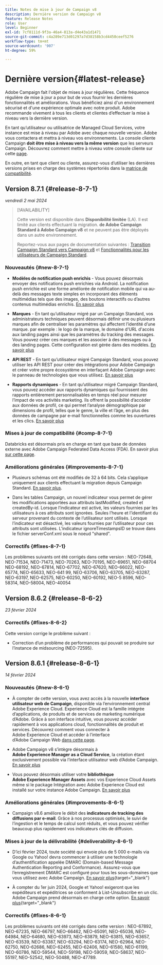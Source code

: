 ```yaml
---
title: Notes de mise à jour de Campaign v8
description: Dernière version de Campaign v8
feature: Release Notes
role: User
level: Beginner
exl-id: 7cf8111d-9f3a-46a4-813a-d4e43a1d1471
source-git-commit: c4a289e713d01297a7d38158b3cd4450ceef5276
workflow-type: tm+mt
source-wordcount: '907'
ht-degree: 59%

---
```


# Dernière version{#latest-release}

Adobe Campaign fait l&#39;objet de mises à jour régulières. Cette fréquence régulière de mise à jour a pour but de vous fournir les dernières fonctionnalités et améliorations. Vous bénéficiez ainsi d&#39;un environnement sécurisé et d&#39;une expérience optimale avec notre produit. Adobe recommande vivement à tous les clients et clientes d’effectuer la mise à niveau vers la dernière version.

En tant qu’utilisateur ou utilisatrice de Managed Cloud Services, votre instance est mise à niveau par Adobe avec chaque nouvelle version. Adobe vous contactera et mettra à niveau vos environnements. La console cliente Campaign **doit être mise à niveau vers la même version** que les serveurs Campaign. Découvrez comment mettre à niveau votre console cliente sur cette [page](../start/connect.md#upgrade-ac-console).

En outre, en tant que client ou cliente, assurez-vous d’utiliser les dernières versions prises en charge des systèmes répertoriés dans la [matrice de compatibilité](compatibility-matrix.md).

## Version 8.7.1 {#release-8-7-1}

_vendredi 2 mai 2024_

>[!AVAILABILITY]
>
>Cette version est disponible dans **Disponibilité limitée** (LA). Il est limité aux clients effectuant la migration. **de Adobe Campaign Standard à Adobe Campaign v8** et ne peuvent pas être déployés dans un autre environnement.
>
>Reportez-vous aux pages de documentation suivantes : [Transition Campaign Standard vers Campaign v8](https://experienceleague.adobe.com/en/docs/campaign-web/v8/release-notes/acs-migration) et [Fonctionnalités pour les utilisateurs de Campaign Standard](https://experienceleague.adobe.com/docs/experience-cloud/campaign/campaign-standard-migration-home.html).

### Nouveautés {#new-8-7-1}

* **Modèles de notification push enrichis** - Vous pouvez désormais envoyer des notifications push enrichies via Android. La notification push enrichie est une forme améliorée de notification mobile qui va au-delà des messages texte simples en incorporant des éléments multimédias tels que des images, des boutons interactifs ou d’autres contenus multimédias enrichis. [En savoir plus](../send/rich-push.md)

* **Marques** - En tant qu’utilisateur migré par un Campaign Standard, vos administrateurs techniques peuvent désormais définir une ou plusieurs marques afin de centraliser les paramètres qui affectent l’identité d’une marque. par exemple : le logo de la marque, le domaine d&#39;URL d&#39;accès aux landing pages ainsi que les paramètres du tracking des messages. Vous pouvez créer ces marques et les associer à des messages ou à des landing pages. Cette configuration est gérée dans des modèles. [En savoir plus](https://experienceleague.adobe.com/docs/experience-cloud/campaign/branding/branding-gs.html)

* **API REST** - En tant qu’utilisateur migré Campaign Standard, vous pouvez utiliser les API REST pour créer des intégrations pour Adobe Campaign et créer votre propre écosystème en interfaçant Adobe Campaign avec le panneau de technologies que vous utilisez. [En savoir plus](https://experienceleague.adobe.com/docs/experience-cloud/campaign/apis/get-started-apis.html)

* **Rapports dynamiques** - En tant qu’utilisateur migré Campaign Standard, vous pouvez accéder aux rapports dynamiques qui fournissent des rapports entièrement personnalisables en temps réel pour mesurer l’impact de vos activités marketing. Ils offrent la possibilité d’accéder aux données de profil, ce qui permet l’analyse démographique par dimensions de profil, telles que le genre, la ville et l’âge, en plus des données de campagne par e-mail fonctionnelles comme les ouvertures et les clics. [En savoir plus](https://experienceleague.adobe.com/docs/experience-cloud/campaign/reporting/get-started-reporting.html)

<!--
* **New Enhanced security add-on**: To make your network connection more secure and provide improved security for your resources, Adobe Campaign offers a new Enhanced security add-on, which includes two features: Secure CMK integration and Secure VPN tunneling.
-->

### Mises à jour de compatibilité {#comp-8-7-1}

Databricks est désormais pris en charge en tant que base de données externe avec Adobe Campaign Federated Data Access (FDA). En savoir plus [sur cette page](compatibility-matrix.md#FederatedDataAccessFDA).

### Améliorations générales {#improvements-8-7-1}

* Plusieurs schémas ont été modifiés de 32 à 64 bits. Cela s’applique uniquement aux clients effectuant la migration depuis Campaign Standard. [En savoir plus](https://experienceleague.adobe.com/docs/experience-cloud/campaign/technotes/64-bit-tables.html).

* Dans les tables Campaign, un nouvel indicateur vous permet de gérer les modifications apportées aux attributs lastModified, created et createdBy-id. Lorsque l’indicateur est activé, les valeurs fournies par les utilisateurs à ces attributs sont ignorées. Seules l’heure et l’identifiant du serveur provenant du contexte de l’utilisateur sont utilisés. Lorsque l’indicateur est désactivé, les valeurs fournies par l’utilisateur pour ces attributs sont utilisées. L’indicateur ignoreTimestampsID se trouve dans le fichier serverConf.xml sous le noeud &quot;shared&quot;.

### Correctifs {#fixes-8-7-1}

Les problèmes suivants ont été corrigés dans cette version : NEO-72648, NEO-71534, NEO-71473, NEO-70263, NEO-70195, NEO-69651, NEO-68704 NEO-68192, NEO-67814, NEO-67702, NEO-67620, NEO-66022, NEO-65774, NEO-65633, NEO-641 99, NEO-63706, NEO-63705, NEO-63287, NEO-63197, NEO-62575, NEO-60250, NEO-60192, NEO-5 8596, NEO-58314, NEO-58004, NEO-40054

## Version 8.6.2 {#release-8-6-2}

_23 février 2024_

### Correctifs {#fixes-8-6-2}

Cette version corrige le problème suivant :

* Correction d’un problème de performances qui pouvait se produire sur l’instance de midsourcing (NEO-72595).

## Version 8.6.1 {#release-8-6-1}

_14 février 2024_

### Nouveautés {#new-8-6-1}

* À compter de cette version, vous avez accès à la nouvelle **interface utilisateur web de Campaign**, disponible via l’environnement central Adobe Experience Cloud. Experience Cloud est la famille intégrée d’applications, de produits et de services de marketing numérique d’Adobe. Grâce à son interface intuitive, vous pouvez accéder rapidement à vos applications cloud, fonctionnalités de produit et services. Découvrez comment vous connecter à Adobe Experience Cloud et accéder à l’interface d’Adobe Campaign Web [dans cette page](campaign-ui.md#ac-web-ui).


* Adobe Campaign v8 s’intègre désormais à **Adobe Experience Manager as a Cloud Service**, la création étant exclusivement possible via l’interface utilisateur web d’Adobe Campaign. [En savoir plus](../connect/ac-aem.md)

* Vous pouvez désormais utiliser votre **bibliothèque Adobe Experience Manager Assets** avec vos Experience Cloud Assets même si le package Intégration avec Adobe Experience Cloud est installé sur votre instance Adobe Campaign. [En savoir plus](../connect/ac-aem.md#assets-library)

### Améliorations générales {#improvements-8-6-1}

* Campaign v8.6 améliore le débit des **indicateurs de tracking des diffusions par e-mail**. Grâce à nos processus optimisés, le suivi de l’ingestion et le temps de calcul sont réduits, et vous pouvez vérifier beaucoup plus rapidement vos indicateurs clés de diffusion.


### Mises à jour de la délivrabilité {#deliverability-8-6-1}

* D’ici février 2024, toute société qui envoie plus de 5 000 e-mails via Google ou Yahoo! devra commencer à utiliser une technologie d’authentification appelée DMARC (Domain-based Message Authentication Reporting and Conformance). Assurez-vous que l’enregistrement DMARC est configuré pour tous les sous-domaines que vous utilisez avec Adobe Campaign. [En savoir plus](https://experienceleague.adobe.com/docs/deliverability-learn/deliverability-best-practice-guide/additional-resources/technotes/implement-dmarc.html?lang=fr){target="_blank"}

* À compter du 1er juin 2024, Google et Yahoo! exigeront que les expéditeurs et expéditrices se conforment à List-Unsubscribe en un clic. Adobe Campaign prend désormais en charge cette option. [En savoir plus](https://experienceleague.adobe.com/docs/deliverability-learn/deliverability-best-practice-guide/additional-resources/campaign/acc-technical-recommendations.html?lang=fr#one-click-list-unsubscribe){target="_blank"}


### Correctifs {#fixes-8-6-1}

Les problèmes suivants ont été corrigés dans cette version :
NEO-67892, NEO-67235, NEO-66797, NEO-66462, NEO-65091, NEO-65036, NEO-64984, NEO-64680, NEO-63973, NEO-63879, NEO-63815, NEO-63657, NEO-63539, NEO-63387, NEO-63294, NEO-63174, NEO-62964, NEO-62750, NEO-62686, NEO-62455, NEO-62406, NEO-61580, NEO-61199, NEO-60786, NEO-59544, NEO-59198, NEO-59059, NEO-58637, NEO-55197, NEO-52542, NEO-50488, NEO-47789.